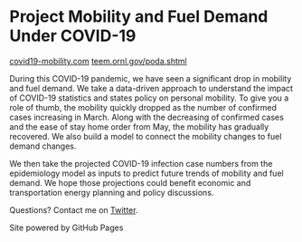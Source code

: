 # Project Mobility and Fuel Demand Under COVID-19

[covid19-mobility.com](https://covid19-mobility.com/)
[teem.ornl.gov/poda.shtml](https://teem.ornl.gov/poda.shtml)

During this COVID-19 pandemic, we have seen a significant drop in mobility and fuel demand. We take a data-driven approach to understand the impact of COVID-19 statistics and states policy on personal mobility. To give you a role of thumb, the mobility quickly dropped as the number of confirmed cases increasing in March. Along with the decreasing of confirmed cases and the ease of stay home order from May, the mobility has gradually recovered. We also build a model to connect the mobility changes to fuel demand changes.

We then take the projected COVID-19 infection case numbers from the epidemiology model as inputs to predict future trends of mobility and fuel demand. We hope those projections could benefit economic and transportation energy planning and policy discussions.

Questions? Contact me on [Twitter](https://twitter.com/hellocombustion).

Site powered by GitHub Pages
